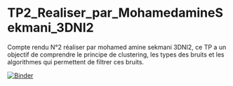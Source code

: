 # TP2_Realiser_par_MohamedamineSekmani_3DNI2
Compte rendu N°2 réaliser par mohamed amine sekmani 3DNI2, ce TP a un objectif de comprendre le principe de clustering, les types des bruits et les algorithmes qui permettent de filtrer ces bruits.

[![Binder](https://mybinder.org/badge_logo.svg)](https://mybinder.org/v2/gh/sekmani/CR_TP2_Realiser_par_MohamedamineSekmani_3DNI2/main?filepath=CR_TP2_clustering_r%C3%A9aliser_par_mohamed_amine_sekmani_3DNI2.ipynb)
